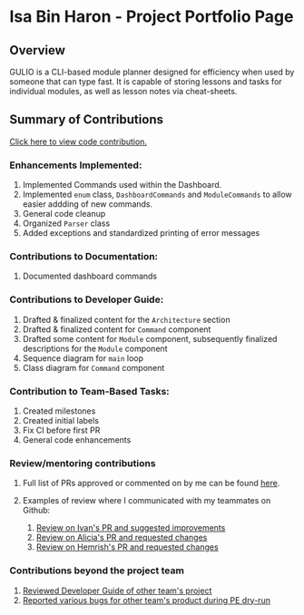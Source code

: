 # Isa Bin Haron - Project Portfolio Page

## Overview

GULIO is a CLI-based module planner designed for efficiency when used by someone that can type fast. It is capable of storing lessons and tasks for individual modules, as well as lesson notes via cheat-sheets. 

## Summary of Contributions

[Click here to view code contribution.](https://nus-cs2113-ay2021s2.github.io/tp-dashboard/?search=&sort=groupTitle&sortWithin=title&since=&timeframe=commit&mergegroup=&groupSelect=groupByRepos&breakdown=false&tabOpen=true&tabType=authorship&tabAuthor=isaharon&tabRepo=AY2021S2-CS2113T-W09-3%2Ftp%5Bmaster%5D&authorshipIsMergeGroup=false&authorshipFileTypes=docs~functional-code~test-code)

### Enhancements Implemented:

1. Implemented Commands used within the Dashboard.
1. Implemented `enum` class, `DashboardCommands` and `ModuleCommands` to allow easier addding of new commands.
1. General code cleanup
1. Organized `Parser` class
1. Added exceptions and standardized printing of error messages

### Contributions to Documentation:

1. Documented dashboard commands

### Contributions to Developer Guide:

1. Drafted & finalized content for the `Architecture` section
1. Drafted & finalized content for `Command` component
1. Drafted some content for `Module` component, subsequently finalized descriptions for the `Module` component
1. Sequence diagram for `main` loop
1. Class diagram for `Command` component

### Contribution to Team-Based Tasks:

1. Created milestones
1. Created initial labels
1. Fix CI before first PR
1. General code enhancements

### Review/mentoring contributions

1. Full list of PRs approved or commented on by me can be found [here](https://github.com/AY2021S2-CS2113T-W09-3/tp/pulls?q=is%3Apr+is%3Aclosed+reviewed-by%3Aisaharon+).

1. Examples of review where I communicated with my teammates on Github:
   1. [Review on Ivan's PR and suggested improvements](https://github.com/AY2021S2-CS2113T-W09-3/tp/pull/70)
   1. [Review on Alicia's PR and requested changes](https://github.com/AY2021S2-CS2113T-W09-3/tp/pull/41)
   1. [Review on Hemrish's PR and requested changes](https://github.com/AY2021S2-CS2113T-W09-3/tp/pull/40)

### Contributions beyond the project team

1. [Reviewed Developer Guide of other team's project](https://github.com/nus-cs2113-AY2021S2/tp/pull/3#pullrequestreview-624820704)
1. [Reported various bugs for other team's product during PE dry-run](https://github.com/isaharon/ped/issues)